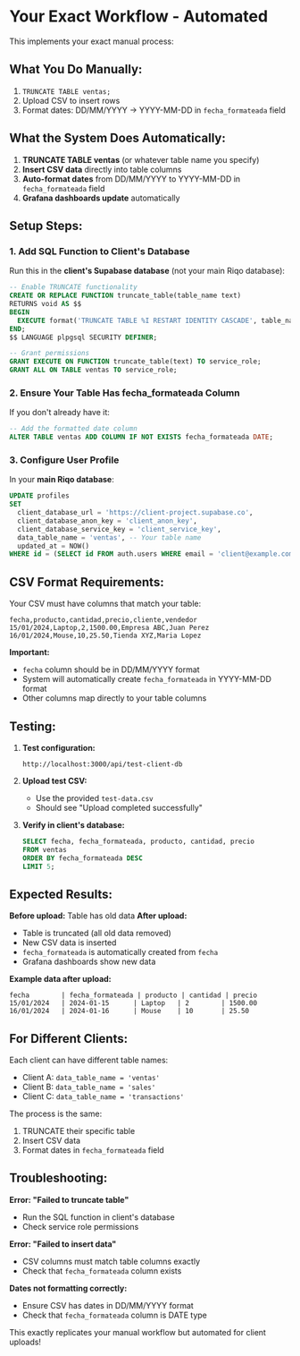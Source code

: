 # Your Exact Workflow - Automated

This implements your exact manual process:

## What You Do Manually:
1. `TRUNCATE TABLE ventas;`
2. Upload CSV to insert rows
3. Format dates: DD/MM/YYYY → YYYY-MM-DD in `fecha_formateada` field

## What the System Does Automatically:
1. **TRUNCATE TABLE ventas** (or whatever table name you specify)
2. **Insert CSV data** directly into table columns
3. **Auto-format dates** from DD/MM/YYYY to YYYY-MM-DD in `fecha_formateada` field
4. **Grafana dashboards update** automatically

## Setup Steps:

### 1. Add SQL Function to Client's Database

Run this in the **client's Supabase database** (not your main Riqo database):

```sql
-- Enable TRUNCATE functionality
CREATE OR REPLACE FUNCTION truncate_table(table_name text)
RETURNS void AS $$
BEGIN
  EXECUTE format('TRUNCATE TABLE %I RESTART IDENTITY CASCADE', table_name);
END;
$$ LANGUAGE plpgsql SECURITY DEFINER;

-- Grant permissions
GRANT EXECUTE ON FUNCTION truncate_table(text) TO service_role;
GRANT ALL ON TABLE ventas TO service_role;
```

### 2. Ensure Your Table Has fecha_formateada Column

If you don't already have it:

```sql
-- Add the formatted date column
ALTER TABLE ventas ADD COLUMN IF NOT EXISTS fecha_formateada DATE;
```

### 3. Configure User Profile

In your **main Riqo database**:

```sql
UPDATE profiles 
SET 
  client_database_url = 'https://client-project.supabase.co',
  client_database_anon_key = 'client_anon_key',
  client_database_service_key = 'client_service_key',
  data_table_name = 'ventas', -- Your table name
  updated_at = NOW()
WHERE id = (SELECT id FROM auth.users WHERE email = 'client@example.com');
```

## CSV Format Requirements:

Your CSV must have columns that match your table:

```csv
fecha,producto,cantidad,precio,cliente,vendedor
15/01/2024,Laptop,2,1500.00,Empresa ABC,Juan Perez
16/01/2024,Mouse,10,25.50,Tienda XYZ,Maria Lopez
```

**Important:**
- `fecha` column should be in DD/MM/YYYY format
- System will automatically create `fecha_formateada` in YYYY-MM-DD format
- Other columns map directly to your table columns

## Testing:

1. **Test configuration:**
   ```
   http://localhost:3000/api/test-client-db
   ```

2. **Upload test CSV:**
   - Use the provided `test-data.csv`
   - Should see "Upload completed successfully"

3. **Verify in client's database:**
   ```sql
   SELECT fecha, fecha_formateada, producto, cantidad, precio 
   FROM ventas 
   ORDER BY fecha_formateada DESC 
   LIMIT 5;
   ```

## Expected Results:

**Before upload:** Table has old data
**After upload:** 
- Table is truncated (all old data removed)
- New CSV data is inserted
- `fecha_formateada` is automatically created from `fecha`
- Grafana dashboards show new data

**Example data after upload:**
```
fecha        | fecha_formateada | producto | cantidad | precio
15/01/2024   | 2024-01-15      | Laptop   | 2        | 1500.00
16/01/2024   | 2024-01-16      | Mouse    | 10       | 25.50
```

## For Different Clients:

Each client can have different table names:
- Client A: `data_table_name = 'ventas'`
- Client B: `data_table_name = 'sales'` 
- Client C: `data_table_name = 'transactions'`

The process is the same:
1. TRUNCATE their specific table
2. Insert CSV data
3. Format dates in `fecha_formateada` field

## Troubleshooting:

**Error: "Failed to truncate table"**
- Run the SQL function in client's database
- Check service role permissions

**Error: "Failed to insert data"**
- CSV columns must match table columns exactly
- Check that `fecha_formateada` column exists

**Dates not formatting correctly:**
- Ensure CSV has dates in DD/MM/YYYY format
- Check that `fecha_formateada` column is DATE type

This exactly replicates your manual workflow but automated for client uploads!
